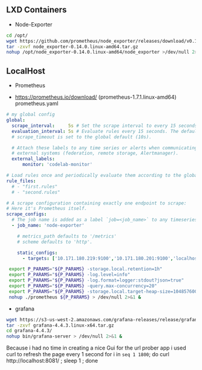## LXD Containers
 - Node-Exporter

```bash
cd /opt/
wget https://github.com/prometheus/node_exporter/releases/download/v0.14.0/node_exporter-0.14.0.linux-amd64.tar.gz
tar -zxvf node_exporter-0.14.0.linux-amd64.tar.gz
nohup /opt/node_exporter-0.14.0.linux-amd64/node_exporter >/dev/null 2>&1 &
```


## LocalHost


 - Prometheus

 - https://prometheus.io/download/ (prometheus-1.7.1.linux-amd64)
prometheus.yaml
 ```yaml
 # my global config
 global:
   scrape_interval:     5s # Set the scrape interval to every 15 seconds. Default is every 1 minute.
   evaluation_interval: 5s # Evaluate rules every 15 seconds. The default is every 1 minute.
   # scrape_timeout is set to the global default (10s).

   # Attach these labels to any time series or alerts when communicating with
   # external systems (federation, remote storage, Alertmanager).
   external_labels:
       monitor: 'codelab-monitor'

 # Load rules once and periodically evaluate them according to the global 'evaluation_interval'.
 rule_files:
   # - "first.rules"
   # - "second.rules"

 # A scrape configuration containing exactly one endpoint to scrape:
 # Here it's Prometheus itself.
 scrape_configs:
   # The job name is added as a label `job=<job_name>` to any timeseries scraped from this config.
   - job_name: 'node-exporter'

     # metrics_path defaults to '/metrics'
     # scheme defaults to 'http'.

     static_configs:
       - targets: ['10.171.180.219:9100','10.171.180.201:9100','localhost:8081']
 ```

```bash
 export P_PARAMS="${P_PARAMS} -storage.local.retention=1h"
 export P_PARAMS="${P_PARAMS} -log.level=info"
 export P_PARAMS="${P_PARAMS} -log.format=logger:stdout?json=true"
 export P_PARAMS="${P_PARAMS} -query.max-concurrency=20"
 export P_PARAMS="${P_PARAMS} -storage.local.target-heap-size=104857600"
 nohup ./prometheus ${P_PARAMS} > /dev/null 2>&1 &
```

 - grafana

```bash
wget https://s3-us-west-2.amazonaws.com/grafana-releases/release/grafana-4.4.3.linux-x64.tar.gz
tar -zxvf grafana-4.4.3.linux-x64.tar.gz
cd grafana-4.4.3/
nohup bin/grafana-server > /dev/null 2>&1 &
```


Because i had no time in creating a nice Gui for the url prober app i used curl to refresh the page every 1 second
for i in `seq 1 1800`; do curl http://localhost:8081/ ; sleep 1 ; done  
